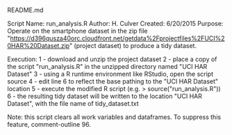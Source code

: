 README.md

Script Name: run_analysis.R
Author: H. Culver
Created: 6/20/2015
Purpose: Operate on the smartphone dataset in the zip file 
"https://d396qusza40orc.cloudfront.net/getdata%2Fprojectfiles%2FUCI%20HAR%20Dataset.zip"
 (project dataset) to produce a tidy dataset.

Execution: 
1 - download and unzip the project dataset
2 - place a copy of the script "run_analysis.R" in the unzipped directory 
    named "UCI HAR Dataset"
3 - using a R runtime environment like RStudio, open the script source
4 - edit line 6 to reflect the base pathing to the "UCI HAR Dataset" location
5 - execute the modified R script (e.g. > source("run_analysis.R"))
6 - the resulting tidy dataset will be written to the location "UCI HAR Dataset",
    with the file name of tidy_dataset.txt
    
Note: this script clears all work variables and dataframes. To suppress this feature,
comment-outline 96.   